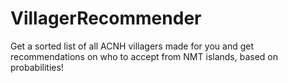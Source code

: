 # VillagerRecommender
Get a sorted list of all ACNH villagers made for you and get recommendations on who to accept from NMT islands, based on probabilities!
